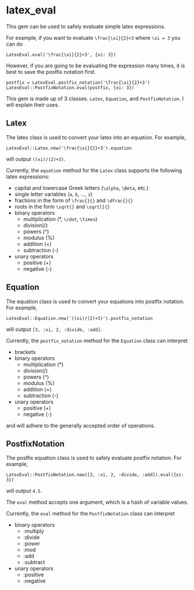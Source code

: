 # latex\_eval

This gem can be used to safely evaluate simple latex expressions.

For example, if you want to evaluate `\frac{\xi}{2}+3` where `\xi = 3` you can do

    LatexEval.eval('\frac{\xi}{2}+3', {xi: 3})

However, if you are going to be evaluating the expression many times, it is best to save the postfix notation first.

    postfix = LatexEval.postfix_notation('\frac{\xi}{2}+3')
    LatexEval::PostfixNotation.eval(postfix, {xi: 3})

This gem is made up of 3 classes. `Latex`, `Equation`, and `PostfixNotation`. I will explain their uses.

## Latex

The latex class is used to convert your latex into an equation. For example,

    LatexEval::Latex.new('\frac{\xi}{2}+3').equation

will output `((xi)/(2)+3)`.

Currently, the `equation` method for the `Latex` class supports the following latex expressions:

- capital and lowercase Greek letters (`\alpha`, `\Beta`, etc.)
- single letter variables (`a`, `b`, ..., `z`)
- fractions in the form of `\frac{}{}` and `\dfrac{}{}`
- roots in the form `\sqrt{}` and `\sqrt[]{}`
- binary operators
  - multiplication (\*, `\cdot`, `\times`)
  - division(/)
  - powers (^)
  - modulus (%)
  - addition (+)
  - subtraction (-)
- unary operators
  - positive (+)
  - negative (-)

## Equation

The equation class is used to convert your equations into postfix notation. For example,

    LatexEval::Equation.new('((xi)/(2)+3)').postfix_notation

will output `[3, :xi, 2, :divide, :add]`.

Currently, the `postfix_notation` method for the `Equation` class can interpret

- brackets
- binary operators
  - multiplication (\*)
  - division(/)
  - powers (^)
  - modulus (%)
  - addition (+)
  - subtraction (-)
- unary operators
  - positive (+)
  - negative (-)

and will adhere to the generally accepted order of operations.

## PostfixNotation

The postfix equation class is used to safely evaluate postfix notation. For example,

    LatexEval::PostfixNotation.new([3, :xi, 2, :divide, :add]).eval({xi: 3})

will output `4.5`.

The `eval` method accepts one argument, which is a hash of variable values.

Currently, the `eval` method for the `PostfixNotation` class can interpret

- binary operators
  - :multiply
  - :divide
  - :power
  - :mod
  - :add
  - :subtract
- unary operators
  - :positive
  - :negative
